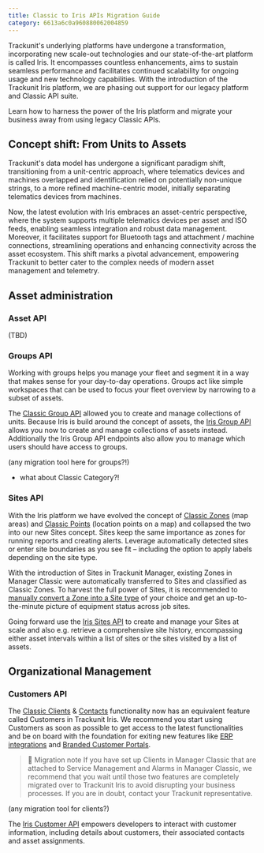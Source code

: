 ```yaml
---
title: Classic to Iris APIs Migration Guide
category: 6613a6c0a960880062004859
---
```


Trackunit's underlying platforms have undergone a transformation, incorporating new scale-out technologies and our state-of-the-art platform is called Iris. It encompasses countless enhancements, aims to sustain seamless performance and facilitates continued scalability for ongoing usage and new technology capabilities. With the introduction of the Trackunit Iris platform, we are phasing out support for our legacy platform and Classic API suite.

Learn how to harness the power of the Iris platform and migrate your business away from using legacy Classic APIs.

## Concept shift: From Units to Assets

Trackunit's data model has undergone a significant paradigm shift, transitioning from a unit-centric approach, where telematics devices and machines overlapped and identification relied on potentially non-unique strings, to a more refined machine-centric model, initially separating telematics devices from machines. 

Now, the latest evolution with Iris embraces an asset-centric perspective, where the system supports multiple telematics devices per asset and ISO feeds, enabling seamless integration and robust data management. Moreover, it facilitates support for Bluetooth tags and attachment / machine connections, streamlining operations and enhancing connectivity across the asset ecosystem. This shift marks a pivotal advancement, empowering Trackunit to better cater to the complex needs of modern asset management and telemetry.



## Asset administration

### Asset API
(TBD)

### Groups API
Working with groups helps you manage your fleet and segment it in a way that makes sense for your day-to-day operations. Groups act like simple workspaces that can be used to focus your fleet overview by narrowing to a subset of assets.

The [Classic Group API](https://dev.trackunit.com/docs/group) allowed you to create and manage collections of units. Because Iris is build around the concept of assets, the [Iris Group API](https://developers.trackunit.com/reference/getgroups) allows you now to create and manage collections of assets instead. Additionally the Iris Group API endpoints also allow you to manage which users should have access to groups.

(any migration tool here for groups?!)
+ what about Classic Category?!


### Sites API
With the Iris platform we have evolved the concept of [Classic Zones](https://dev.trackunit.com/docs/zone) (map areas) and [Classic Points](https://dev.trackunit.com/docs/point) (location points on a map) and collapsed the two into our new Sites concept. Sites keep the same importance as zones for running reports and creating alerts. Leverage automatically detected sites or enter site boundaries as you see fit – including the option to apply labels depending on the site type.

With the introduction of Sites in Trackunit Manager, existing Zones in Manager Classic were automatically transferred to Sites and classified as Classic Zones. To harvest the full power of Sites, it is recommended to [manually convert a Zone into a Site type](https://helpcenter.trackunit.com/s/article/How-do-I-convert-a-Zone-to-a-Site?language=en_US) of your choice and get an up-to-the-minute picture of equipment status across job sites.

Going forward use the [Iris Sites API](https://developers.trackunit.com/reference/getsites) to create and manage your Sites at scale and also e.g. retrieve a comprehensive site history, encompassing either asset intervals within a list of sites or the sites visited by a list of assets.

## Organizational Management

### Customers API
The [Classic Clients](https://dev.trackunit.com/docs/client) & [Contacts](https://dev.trackunit.com/docs/contact) functionality now has an equivalent feature called Customers in Trackunit Iris. We recommend you start using Customers as soon as possible to get access to the latest functionalities and be on board with the foundation for exiting new features like [ERP integrations](https://portal.productboard.com/mbaayvr5tzubn5acbd8dvqa8/c/288-rental-erp-integrations) and [Branded Customer Portals](https://portal.productboard.com/mbaayvr5tzubn5acbd8dvqa8/c/290-branded-customer-portals).

> 🚧 Migration note
> If you have set up Clients in Manager Classic that are attached to Service Management and Alarms in Manager Classic, we recommend that you wait until those two features are completely migrated over to Trackunit Iris to avoid disrupting your business processes. If you are in doubt, contact your Trackunit representative.

(any migration tool for clients?)

The [Iris Customer API](https://developers.trackunit.com/reference/customers-api-intro) empowers developers to interact with customer information, including details about customers, their associated contacts and asset assignments.


